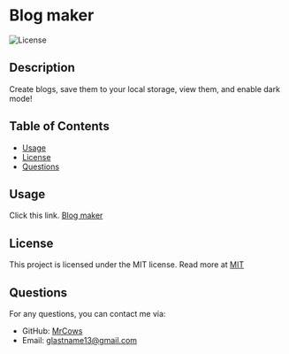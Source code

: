 # Blog maker

![License](https://img.shields.io/badge/license-MIT-blue.svg)

## Description
Create blogs, save them to your local storage, view them, and enable dark mode!

## Table of Contents
- [Usage](#usage)
- [License](#license)
- [Questions](#questions)

## Usage
Click this link. [Blog maker](https://mrcows.github.io/Blog-maker/index.html)

## License

This project is licensed under the MIT license. Read more at [MIT](https://opensource.org/licenses/MIT)

## Questions
For any questions, you can contact me via:
- GitHub: [MrCows](https://github.com/MrCows)
- Email: glastname13@gmail.com
